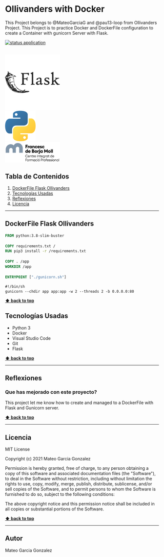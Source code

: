 # Ollivanders with Docker
This Project belongs to @MateoGarciaG and @pau13-loop from Ollivanders Project. This Project is to practice Docker and DockerFile configuration to create a Container with gunicorn Server with Flask.


[![status application](https://img.shields.io/badge/status-stable-brightgreen)](URL_Proyecto)

<!--Logos-->

<br>

<img src="doc/img/flask.png" width="180px">

<br>

<img src="doc/img/python-logo.png" width="100px">

<br>

<img src="doc/img/logocifp.png" width="180px">

## Tabla de Contenidos

1. [DockerFile Flask Ollivanders](#salidas-de-la-aplicacion)
1. [Tecnologías Usadas](#tecnologias-usadas)
1. [Reflexiones](#reflexiones)
1. [Licencia](#licencia)

---

## DockerFile Flask Ollivanders

```DockerFile
FROM python:3.8-slim-buster

COPY requirements.txt /
RUN pip3 install -r /requirements.txt

COPY . /app
WORKDIR /app

ENTRYPOINT ["./gunicorn.sh"]

```

``` Guni#!/bin/sh
#!/bin/sh
gunicorn --chdir app app:app -w 2 --threads 2 -b 0.0.0.0:80

```


**[⬆ back to top](#tabla-de-contenidos)**


## Tecnologías Usadas

- Python 3
- Docker
- Visual Studio Code
- Git
- Flask



**[⬆ back to top](#tabla-de-contenidos)**


---

## Reflexiones
### Que has mejorado con este proyecto?
This project let me know how to create and managed to a DockerFile with Flask and Gunicorn server.



**[⬆ back to top](#tabla-de-contenidos)**


---



## Licencia

MIT License

Copyright (c) 2021 Mateo Garcia Gonzalez

Permission is hereby granted, free of charge, to any person obtaining a copy
of this software and associated documentation files (the "Software"), to deal
in the Software without restriction, including without limitation the rights
to use, copy, modify, merge, publish, distribute, sublicense, and/or sell
copies of the Software, and to permit persons to whom the Software is
furnished to do so, subject to the following conditions:

The above copyright notice and this permission notice shall be included in all
copies or substantial portions of the Software.


**[⬆ back to top](#tabla-de-contenidos)**

---


## Autor
Mateo Garcia Gonzalez